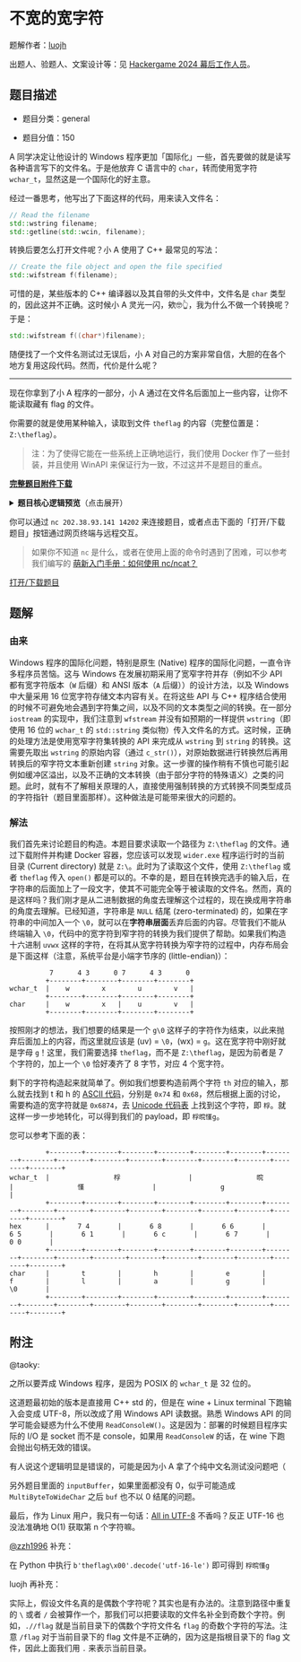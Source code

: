 # 不宽的宽字符

题解作者：[luojh](https://github.com/ustcljh)

出题人、验题人、文案设计等：见 [Hackergame 2024 幕后工作人员](https://hack.lug.ustc.edu.cn/credits/)。

## 题目描述

- 题目分类：general

- 题目分值：150

A 同学决定让他设计的 Windows 程序更加「国际化」一些，首先要做的就是读写各种语言写下的文件名。于是他放弃 C 语言中的 `char`，转而使用宽字符 `wchar_t`，显然这是一个国际化的好主意。

经过一番思考，他写出了下面这样的代码，用来读入文件名：

```cpp
// Read the filename
std::wstring filename;
std::getline(std::wcin, filename);
```

转换后要怎么打开文件呢？小 A 使用了 C++ 最常见的写法：

```cpp
// Create the file object and open the file specified
std::wifstream f(filename);
```

可惜的是，某些版本的 C++ 编译器以及其自带的头文件中，文件名是 `char` 类型的，因此这并不正确。这时候小 A 灵光一闪，欸🤓👆，我为什么不做一个转换呢？于是：

```cpp
std::wifstream f((char*)filename);
```

随便找了一个文件名测试过无误后，小 A 对自己的方案非常自信，大胆的在各个地方复用这段代码。然而，代价是什么呢？

---

现在你拿到了小 A 程序的一部分，小 A 通过在文件名后面加上一些内容，让你不能读取藏有 flag 的文件。

你需要的就是使用某种输入，读取到文件 `theflag` 的内容（完整位置是：`Z:\theflag`）。

> 注：为了使得它能在一些系统上正确地运行，我们使用 Docker 作了一些封装，并且使用 WinAPI 来保证行为一致，不过这并不是题目的重点。

**[完整题目附件下载](files/what_if_wider.zip)**

<details markdown="1">
  <summary style="display: revert; cursor: pointer" markdown="1"><b>题目核心逻辑预览</b>（点击展开）</summary>

```cpp
#include <iostream>
#include <fstream>
#include <cctype>
#include <string>
#include <windows.h>

int main()
{
    std::wcout << L"Enter filename. I'll append 'you_cant_get_the_flag' to it:" << std::endl;

    // Get the console input and output handles
    HANDLE hConsoleInput = GetStdHandle(STD_INPUT_HANDLE);
    HANDLE hConsoleOutput = GetStdHandle(STD_OUTPUT_HANDLE);

    if (hConsoleInput == INVALID_HANDLE_VALUE || hConsoleOutput == INVALID_HANDLE_VALUE)
    {
        // Handle error – we can't get input/output handles.
        return 1;
    }

    DWORD mode;
    GetConsoleMode(hConsoleInput, &mode);
    SetConsoleMode(hConsoleInput, mode | ENABLE_PROCESSED_INPUT);

    // Buffer to store the wide character input
    char inputBuffer[256] = { 0 };
    DWORD charsRead = 0;

    // Read the console input (wide characters)
    if (!ReadFile(hConsoleInput, inputBuffer, sizeof(inputBuffer), &charsRead, nullptr))
    {
        // Handle read error
        return 2;
    }

    // Remove the newline character at the end of the input
    if (charsRead > 0 && inputBuffer[charsRead - 1] == L'\n')
    {
        inputBuffer[charsRead - 1] = L'\0'; // Null-terminate the string
        charsRead--;
    }

    // Convert to WIDE chars
    wchar_t buf[256] = { 0 };
    MultiByteToWideChar(CP_UTF8, 0, inputBuffer, -1, buf, sizeof(buf) / sizeof(wchar_t));

    std::wstring filename = buf;

    // Haha!
    filename += L"you_cant_get_the_flag";

    std::wifstream file;
    file.open((char*)filename.c_str());

    if (file.is_open() == false)
    {
        std::wcout << L"Failed to open the file!" << std::endl;
        return 3;
    }

    std::wstring flag;
    std::getline(file, flag);

    std::wcout << L"The flag is: " << flag << L". Congratulations!" << std::endl;

    return 0;
}
```

</details>

你可以通过 `nc 202.38.93.141 14202` 来连接题目，或者点击下面的「打开/下载题目」按钮通过网页终端与远程交互。

> 如果你不知道 `nc` 是什么，或者在使用上面的命令时遇到了困难，可以参考我们编写的 [萌新入门手册：如何使用 nc/ncat？](https://lug.ustc.edu.cn/planet/2019/09/how-to-use-nc/)

[打开/下载题目](http://202.38.93.141:14203?token={token})

## 题解

### 由来

Windows 程序的国际化问题，特别是原生 (Native) 程序的国际化问题，一直令许多程序员苦恼。这与 Windows 在发展初期采用了宽窄字符并存（例如不少 API 都有宽字符版本（`W` 后缀）和 ANSI 版本（`A` 后缀））的设计方法，以及 Windows 中大量采用 16 位宽字符存储文本内容有关。在将这些 API 与 C++ 程序结合使用的时候不可避免地会遇到字符集之间，以及不同的文本类型之间的转换。在一部分 `iostream` 的实现中，我们注意到 `wfstream` 并没有如预期的一样提供 `wstring`（即使用 16 位的 `wchar_t` 的 `std::string` 类似物）传入文件名的方式。这时候，正确的处理方法是使用宽窄字符集转换的 API 来完成从 `wstring` 到 `string` 的转换。这需要先取出 `wstring` 的原始内容（通过 `c_str()`），对原始数据进行转换然后再用转换后的窄字符文本重新创建 `string` 对象。这一步骤的操作稍有不慎也可能引起例如缓冲区溢出，以及不正确的文本转换（由于部分字符的特殊语义）之类的问题。此时，就有不了解相关原理的人，直接使用强制转换的方式转换不同类型成员的字符指针（题目里面那样）。这种做法是可能带来很大的问题的。

### 解法

我们首先来讨论题目的构造。本题目要求读取一个路径为 `Z:\theflag` 的文件。通过下载附件并构建 Docker 容器，您应该可以发现 `wider.exe` 程序运行时的当前目录 (Current directory) 就是 `Z:\`。此时为了读取这个文件，使用 `Z:\theflag` 或者 `theflag` 传入 `open()` 都是可以的。不幸的是，题目在转换完选手的输入后，在字符串的后面加上了一段文字，使其不可能完全等于被读取的文件名。然而，真的是这样吗？我们刚才是从二进制数据的角度去理解这个过程的，现在换成用字符串的角度去理解。已经知道，字符串是 `NULL` 结尾 (zero-terminated) 的，如果在字符串的中间加入一个 `\0`，就可以在**字符串层面**丢弃后面的内容。尽管我们不能从终端输入 `\0`，代码中的宽字符到窄字符的转换为我们提供了帮助。如果我们构造十六进制 `uvwx` 这样的字符，在将其从宽字符转换为窄字符的过程中，内存布局会是下面这样（注意，系统平台是小端字节序的 (little-endian)）：

```
          7      4 3      0 7      4 3      0
         +--------+--------+--------+--------+
wchar_t  |    w        x        u        v   |
         +--------+--------+--------+--------+
char     |    w        x   |    u        v   |
         +--------+--------+--------+--------+
```

按照刚才的想法，我们想要的结果是一个 `g\0` 这样子的字符作为结束，以此来抛弃后面加上的内容，而这里就应该是 (uv) = `\0`，(wx) = `g`。这在宽字符中刚好就是字母 `g`！这里，我们需要选择 `theflag`，而不是 `Z:\theflag`，是因为前者是 7 个字符的，加上一个 `\0` 恰好凑齐了 8 字节，对应 4 个宽字符。

剩下的字符构造起来就简单了。例如我们想要构造前两个字符 `th` 对应的输入，那么就去找到 t 和 h 的 [ASCII 代码](https://www.ascii-code.com/)，分别是 `0x74` 和 `0x68`，然后根据上面的讨论，需要构造的宽字符就是 `0x6874`，去 [Unicode 代码表](https://symbl.cc/en/unicode-table/) 上找到这个字符，即 `桴`。就这样一步一步地转化，可以得到我们的 payload，即 `桴晥慬g`。

您可以参考下面的表：

```
         +--------+--------+--------+--------+--------+--------+--------+--------+--------+--------+--------+--------+--------+--------+--------+--------+
wchar_t  |                桴                 |                晥                 |                慬                 |                g                  |
         +--------+--------+--------+--------+--------+--------+--------+--------+--------+--------+--------+--------+--------+--------+--------+--------+
hex      |       7 4       |       6 8       |       6 6       |       6 5       |       6 1       |       6 c       |       6 7       |       0 0       |
         +--------+--------+--------+--------+--------+--------+--------+--------+--------+--------+--------+--------+--------+--------+--------+--------+
char     |        t        |        h        |        e        |        f        |        l        |        a        |        g        |        \0       |
         +--------+--------+--------+--------+--------+--------+--------+--------+--------+--------+--------+--------+--------+--------+--------+--------+
```

## 附注

@taoky:

之所以要弄成 Windows 程序，是因为 POSIX 的 `wchar_t` 是 32 位的。

这道题最初始的版本是直接用 C++ std 的，但是在 wine + Linux terminal 下跑输入会变成 UTF-8，所以改成了用 Windows API 读数据。熟悉 Windows API 的同学可能会疑惑为什么不使用 `ReadConsoleW()`。这是因为：部署的时候题目程序实际的 I/O 是 socket 而不是 console，如果用 `ReadConsoleW` 的话，在 wine 下跑会抛出句柄无效的错误。

有人说这个逻辑明显是错误的，可能是因为小 A 拿了个纯中文名测试没问题吧（

另外题目里面的 `inputBuffer`，如果里面都没有 0，似乎可能造成 `MultiByteToWideChar` 之后 `buf` 也不以 0 结尾的问题。

最后，作为 Linux 用户，我只有一句话：[All in UTF-8](https://tonsky.me/blog/unicode/) 不香吗？反正 UTF-16 也没法准确地 O(1) 获取第 n 个字符嘛。

[@zzh1996](https://github.com/zzh1996) 补充：

在 Python 中执行 `b'theflag\x00'.decode('utf-16-le')` 即可得到 `桴晥慬g`

luojh 再补充：

实际上，假设文件名真的是偶数个字符呢？其实也是有办法的。注意到路径中重复的 `\` 或者 `/` 会被算作一个，那我们可以把要读取的文件名补全到奇数个字符。例如，`.//flag` 就是当前目录下的偶数个字符文件名 `flag` 的奇数个字符的写法。注意 `/flag` 对于当前目录下的 flag 文件是不正确的，因为这是指根目录下的 flag 文件，因此上面我们用 `.` 来表示当前目录。
